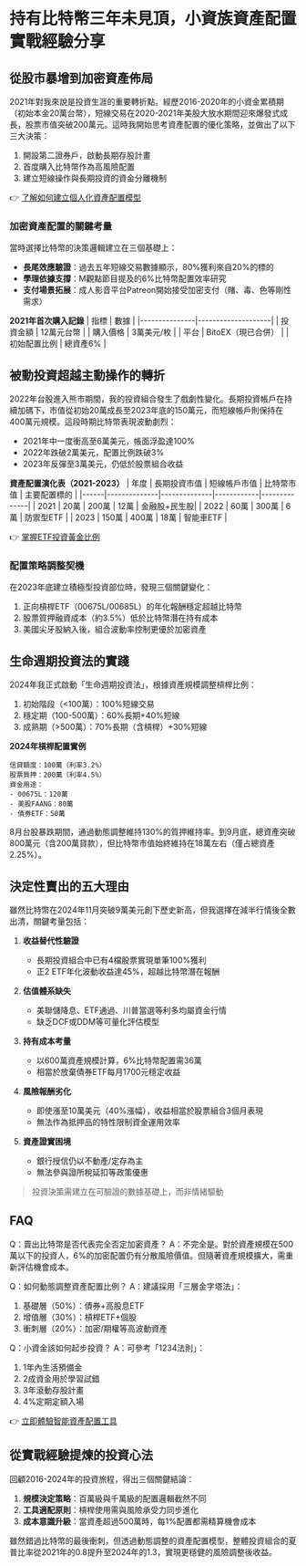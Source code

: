 # 持有比特幣三年未見頂，小資族資產配置實戰經驗分享

## 從股市暴增到加密資產佈局

2021年對我來說是投資生涯的重要轉折點。經歷2016-2020年的小資金累積期（初始本金20萬台幣），短線交易在2020-2021年美股大放水期間迎來爆發式成長，股票市值突破200萬元。這時我開始思考資產配置的優化策略，並做出了以下三大決策：

1. 開設第二證券戶，啟動長期存股計畫
2. 首度購入比特幣作為高風險配置
3. 建立短線操作與長期投資的資金分離機制

👉 [了解如何建立個人化資產配置模型](https://bit.ly/okx_welcome)

### 加密資產配置的關鍵考量
當時選擇比特幣的決策邏輯建立在三個基礎上：
- **長尾效應驗證**：過去五年短線交易數據顯示，80%獲利來自20%的標的
- **學理依據支撐**：M觀點節目提及的6%比特幣配置效率研究
- **支付場景拓展**：成人影音平台Patreon開始接受加密支付（賭、毒、色等剛性需求）

**2021年首次購入記錄**
| 指標          | 數據               |
|---------------|--------------------|
| 投資金額      | 12萬元台幣         |
| 購入價格      | 3萬美元/枚         |
| 平台          | BitoEX（現已合併） |
| 初始配置比例  | 總資產6%           |

## 被動投資超越主動操作的轉折

2022年台股進入熊市期間，我的投資組合發生了戲劇性變化。長期投資帳戶在持續加碼下，市值從初始20萬成長至2023年底的150萬元，而短線帳戶則保持在400萬元規模。這段時期比特幣表現波動劇烈：

- 2021年中一度衝高至6萬美元，帳面浮盈達100%
- 2022年跌破2萬美元，配置比例跌破3%
- 2023年反彈至3萬美元，仍低於股票組合收益

**資產配置演化表（2021-2023）**
| 年度 | 長期投資市值 | 短線帳戶市值 | 比特幣市值 | 主要配置標的 |
|------|--------------|--------------|------------|--------------|
| 2021 | 20萬         | 200萬        | 12萬       | 金融股+民生股|
| 2022 | 60萬         | 300萬        | 6萬        | 防禦型ETF    |
| 2023 | 150萬        | 400萬        | 18萬       | 智能車ETF    |

👉 [掌握ETF投資黃金比例](https://bit.ly/okx_welcome)

### 配置策略調整契機
在2023年底建立積極型投資部位時，發現三個關鍵變化：
1. 正向槓桿ETF（00675L/00685L）的年化報酬穩定超越比特幣
2. 股票質押融資成本（約3.5%）低於比特幣潛在持有成本
3. 美國尖牙股納入後，組合波動率控制更優於加密資產

## 生命週期投資法的實踐

2024年我正式啟動「生命週期投資法」，根據資產規模調整槓桿比例：
1. 初始階段（<100萬）：100%短線交易
2. 穩定期（100-500萬）：60%長期+40%短線
3. 成熟期（>500萬）：70%長期（含槓桿）+30%短線

**2024年槓桿配置實例**
```text
信貸額度：100萬（利率3.2%）
股票質押：200萬（利率4.5%）
資金用途：
- 00675L：120萬
- 美股FAANG：80萬
- 債券ETF：50萬
```

8月台股暴跌期間，通過動態調整維持130%的質押維持率。到9月底，總資產突破800萬元（含200萬貸款），但比特幣市值始終維持在18萬左右（僅占總資產2.25%）。

## 決定性賣出的五大理由

雖然比特幣在2024年11月突破9萬美元創下歷史新高，但我選擇在減半行情後全數出清，關鍵考量包括：

1. **收益替代性驗證**
   - 長期投資組合中已有4檔股票實現單筆100%獲利
   - 正2 ETF年化波動收益達45%，超越比特幣潛在報酬

2. **估值體系缺失**
   - 美聯儲降息、ETF通過、川普當選等利多均屬資金行情
   - 缺乏DCF或DDM等可量化評估模型

3. **持有成本考量**
   - 以600萬資產規模計算，6%比特幣配置需36萬
   - 相當於放棄債券ETF每月1700元穩定收益

4. **風險報酬劣化**
   - 即使漲至10萬美元（40%漲幅），收益相當於股票組合3個月表現
   - 無法作為抵押品的特性限制資金運用效率

5. **資產證實困境**
   - 銀行授信仍以不動產/定存為主
   - 無法參與證所稅延扣等政策優惠

> 投資決策需建立在可驗證的數據基礎上，而非情緒驅動

## FAQ

Q：賣出比特幣是否代表完全否定加密資產？
A：不完全是。對於資產規模在500萬以下的投資人，6%的加密配置仍有分散風險價值。但隨著資產規模擴大，需重新評估機會成本。

Q：如何動態調整資產配置比例？
A：建議採用「三層金字塔法」：
1. 基礎層（50%）：債券+高股息ETF
2. 增值層（30%）：槓桿ETF+個股
3. 衝刺層（20%）：加密/期權等高波動資產

Q：小資金該如何起步投資？
A：可參考「1234法則」：
1. 1年內生活預備金
2. 2成資金用於學習試錯
3. 3年滾動存股計畫
4. 4%定期定額入場

👉 [立即體驗智能資產配置工具](https://bit.ly/okx_welcome)

## 從實戰經驗提煉的投資心法

回顧2016-2024年的投資旅程，得出三個關鍵結論：
1. **規模決定策略**：百萬級與千萬級的配置邏輯截然不同
2. **工具適配原則**：槓桿使用需與風險承受力同步進化
3. **成本意識升級**：當資產超過500萬時，每1%配置都需精算機會成本

雖然錯過比特幣的最後衝刺，但透過動態調整的資產配置模型，整體投資組合的夏普比率從2021年的0.8提升至2024年的1.3，實現更穩健的風險調整後收益。